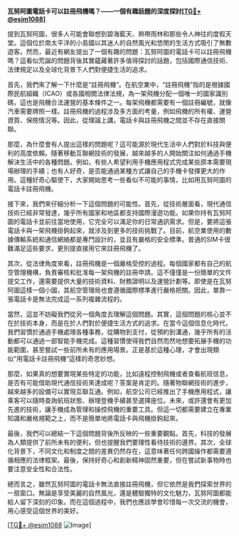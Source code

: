 **瓦努阿圖電話卡可以註冊飛機嗎？——一個有趣話題的深度探討[[TG💪+ @esim1088](https://t.me/s/esim1088)]**

提到瓦努阿圖，很多人可能會聯想到碧海藍天、熱帶雨林和那些令人神往的度假天堂。這個位於南太平洋的小島國以其迷人的自然風光和悠閒的生活方式吸引了無數遊客。然而，最近有網友提出了一個有趣的問題：瓦努阿圖的電話卡可以註冊飛機嗎？這看似荒誕的問題背後其實蘊藏著許多值得探討的話題，包括國際通信技術、法律規定以及全球化背景下人們對便捷生活的追求。

首先，我們來了解一下什麼是“註冊飛機”。在航空業中，“註冊飛機”指的是根據國際民航組織（ICAO）或各國相關法律法規，為一架飛機分配一個唯一的國家識別碼，這也是飛機合法運營的基本條件之一。每架飛機都需要有一個註冊編號，就像汽車需要牌照一樣。註冊飛機的過程涉及多方面的考量，例如飛機的所有權、運營資質、保險情況等。因此，從理論上講，電話卡與註冊飛機之間並不存在直接關聯。

那麼，為什麼會有人提出這樣的問題呢？這可能源於現代生活中人們對於科技與便利的高度依賴。隨著移動互聯網技術的發展，越來越多的人開始關注如何通過手機解決生活中的各種問題。例如，有些人希望利用手機應用程式完成某些原本需要現場辦理的手續；也有人好奇，是否能通過某種方式讓自己的手機卡發揮更大的作用。這種好奇心驅使下，大家開始思考一些看似不可能的事情，比如用瓦努阿圖的電話卡註冊飛機。

接下來，我們來仔細分析一下這個問題的可能性。首先，從技術層面看，現代通信技術已經非常發達，幾乎所有國家和地區都支持國際漫遊功能。如果你持有瓦努阿圖的電話卡並前往當地使用，它完全可以滿足你的日常通訊需求。但是，要將這張電話卡與一架飛機掛鉤起來，就涉及到更多的技術挑戰了。目前，航空業使用的數據傳輸系統和通信網絡都是專門設計的，並且有嚴格的安全標準。普通的SIM卡很難滿足這些要求，更別提直接用它來註冊飛機了。

其次，從法律角度來看，註冊飛機是一個嚴格受控的過程。每個國家都有自己的航空管理機構，負責審核和批准每一架飛機的註冊申請。這不僅僅是一份簡單的文件提交工作，還需要提供大量的技術資料、財務證明以及運營計劃等。即使是在瓦努阿圖這樣一個小國，其航空管理局也會遵循國際標準進行嚴格把關。因此，單靠一張電話卡是無法完成這一系列複雜流程的。

當然，這並不妨礙我們從另一個角度去理解這個問題。其實，這個問題的核心並不在於技術本身，而是在於人們對於便捷生活方式的追求。在當今這個信息化時代，我們習慣於通過手機處理各種事務，從購物到支付，從預約到溝通，幾乎所有的活動都可以通過一部智能手機完成。這種習慣使得我們自然而然地想要拓展手機的功能範圍，甚至嘗試一些前所未有的應用場景。正是基於這種心理，才會出現類似“用電話卡註冊飛機”這樣的奇思妙想。

那麼，如果真的想要實現某些特定的功能，比如遠程控制飛機或者查看航班信息，是否有可能借助現代通信技術來達成呢？答案是肯定的。隨著物聯網技術的進步，越來越多的設備可以實現互聯互通。例如，航空公司已經推出了手機應用程式，讓乘客可以隨時查詢航班狀態、辦理登機手續甚至選擇座位。未來，或許還會有更加先進的技術，讓手機成為管理和操控飛機的重要工具。但這一切都需要建立在專業知識和嚴格規範之上，而不是簡單地將電話卡與飛機掛鉤起來。

最後，我們可以總結一下這個問題背後所反映的一些重要觀點。首先，科技的發展為人類提供了前所未有的便利，但也提醒我們要理性看待技術的邊界。其次，全球化背景下，不同文化和制度之間的差異仍然存在，這意味著任何跨國操作都需要遵循相應的法律框架。最後，保持好奇心和創新精神固然重要，但在嘗試新事物時也要注意安全性和合法性。

總而言之，雖然瓦努阿圖的電話卡無法直接註冊飛機，但它依然是我們探索世界的一扇窗口。無論是享受美麗的自然風光，還是體驗獨特的文化魅力，瓦努阿圖都能給人留下深刻的印象。而在這個過程中，我們也應該學會珍惜每一次交流的機會，用心感受這個世界的美好。

[[TG💪+ @esim1088](https://t.me/s/esim1088) ![Image](https://i.postimg.cc/4NQfJmqS/Snipaste-2025-05-13-00-14-12.png)]